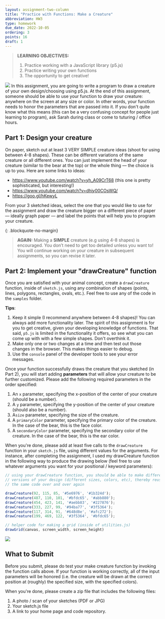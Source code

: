 ```yaml
---
layout: assignment-two-column
title: "Practice with Functions: Make a Creature"
abbreviation: HW3
type: homework
due_date: 2022-10-05
ordering: 3
points: 16
draft: 1
---
```



> **LEARNING OBJECTIVES:** 
> 1. Practice working with a JavaScript library (p5.js)
> 1. Practice writing your own functions
> 1. The opportunity to get creative!

<img class="creature" src="/fall2022/assets/images/homework/hw03/creature.png" /> In this assignment, you are going to write a program to draw a creature of your own design/choosing using p5.js. At the end of this assignment, someone should be able to use your function to draw your creature: anywhere on the screen at any size or color. In other words, your function needs to honor the parameters that are passed into it. If you don't quite know what this means (this can be a very confusing concept for people just learning to program), ask Sarah during class or come to tuturing / office hours.

## Part 1: Design your creature
On paper, sketch out at least 3 VERY SIMPLE creature ideas (shoot for using between 4-8 shapes). These can be different variations of the same creature or all different ones. You can just implement the head of your creature (similar to the bear at the top) or the whole thing — the choice is up to you. Here are some links to ideas:

* <a href="https://www.youtube.com/watch?v=yh_A09CrT68" target="_blank">https://www.youtube.com/watch?v=yh_A09CrT68</a> (this one is pretty sophisticated, but interesting!)
* <a href="circle drawing monsters" target="_blank">https://www.youtube.com/watch?v=dhiy00COsWQ/</a>
* <a href="https://goo.gl/hKewyL" target="_blank">https://goo.gl/hKewyL</a>

From your 3 sketched ideas, select the one that you would like to use for the assignment and draw the creature bigger on a different piece of paper — ideally graph paper — and label the points that will help you to program your creature. 

{: .blockquote-no-margin}
> **AGAIN:** Making a **SIMPLE** creature (e.g using 4-8 shapes) is encouraged. You don’t need to get too detailed unless you want to! You will continue working on your creature in subsequent assignments, so you can revise it later.

## Part 2: Implement your "drawCreature" function
Once you are satisfied with your animal concept, create a `drawCreature` function, inside of `sketch.js`, using any combination of shapes (points, lines, polygons, rectangles, ovals, etc.). Feel free to use any of the code in the `samples` folder. 

**Tips**: 
1. Keep it simple (I recommend anywhere between 4-8 shapes)! You can always add more functionality later. The spirit of this assignment is for you to get creative, given your developing knowledge of functions. That said, `p5.js` is limited in the functionality it offers, so see what you can come up with with a few simple shapes. Don't overthink it.
2. Make only one or two changes at a time and then test out those changes in the browser. This makes things easier to debug.
3. Use the `console` panel of the developer tools to see your error messages.

Once your function successfully draws the creature that you sketched (in Part 2), you will start adding **parameters** that will allow your creature to be further customized. Please add the following required parameters in the order specified:

1. An `x` parameter, specifying the x-position of the center of your creature (should be a number).
1. A `y` parameter, specifying the y-position of the center of your creature (should also be a number).
1. A`size` parameter, specifying the size of the creature.
1. A `primaryColor` parameter, specifying the primary color of the creature. In the case of the bear, this is the face color.
1. A `secondaryColor` parameter, specifying the secondary color of the creature. In the case of the bear, this is the ear color.

When you're done, please add at least five calls to the `drawCreature` function in your `sketch.js` file, using different values for the arguments. For instance, after completing the assignment, I used my drawCreature function in the following way to produce the drawing below (feel free to use whatever arguments you want for your positional / keyword parameters):

```js
// using your drawCreature function, you should be able to make different 
// versions of your design (different sizes, colors, etc), thereby reusing 
// the same code over and over again

drawCreature(92, 115, 85, '#5e6976', '#1b324d');
drawCreature(487, 110, 101, '#bfdc65', '#abb880');
drawCreature(454, 423, 141, '#aebb83', '#227876');
drawCreature(333, 227, 99, '#94ba77', '#3f5364');
drawCreature(117, 314, 91, '#648d8e', '#afc272');
drawCreature(199, 469, 122, '#3f5364', '#bfdc65');

// helper code for making a grid (inside of utilities.js)
drawGrid(canvas, screen_width, screen_height)
```

<img class="medium frame center" src="/fall2022/assets/images/homework/hw03/creatures.png" />


## What to Submit
Before you submit, please do test your make creature function by invoking the function calls above. If your function is working correctly, all of the input parameters will be honored (i.e. the creature will be drawn at the correct position at (roughly) the specified size, with the specified colors).

When you're done, please create a zip file that includes the following files:

1. A photo / scan of your sketches (PDF or JPG)
1. Your sketch.js file
1. A link to your home page and code repository.

